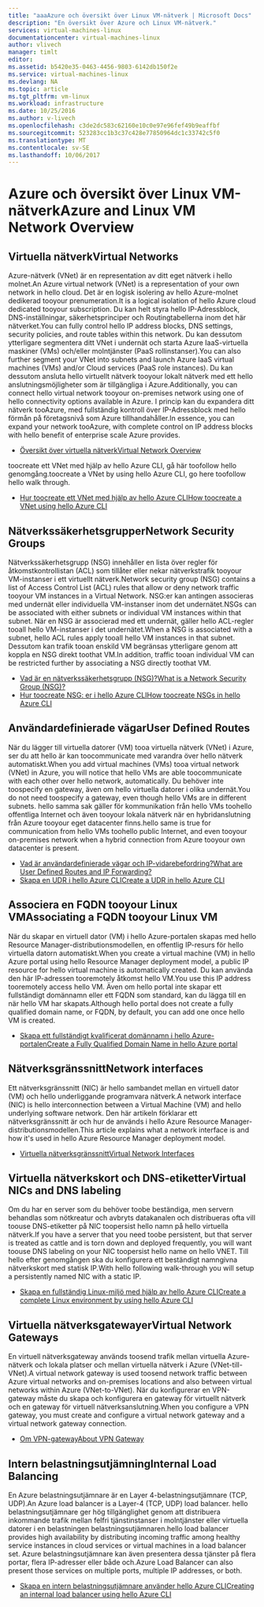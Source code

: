 ```yaml
---
title: "aaaAzure och översikt över Linux VM-nätverk | Microsoft Docs"
description: "En översikt över Azure och Linux VM-nätverk."
services: virtual-machines-linux
documentationcenter: virtual-machines-linux
author: vlivech
manager: timlt
editor: 
ms.assetid: b5420e35-0463-4456-9803-6142db150f2e
ms.service: virtual-machines-linux
ms.devlang: NA
ms.topic: article
ms.tgt_pltfrm: vm-linux
ms.workload: infrastructure
ms.date: 10/25/2016
ms.author: v-livech
ms.openlocfilehash: c3de2dc583c62160e10c0e97e96fef49b9eaffbf
ms.sourcegitcommit: 523283cc1b3c37c428e77850964dc1c33742c5f0
ms.translationtype: MT
ms.contentlocale: sv-SE
ms.lasthandoff: 10/06/2017
---
```

# <a name="azure-and-linux-vm-network-overview"></a><span data-ttu-id="7d9e2-103">Azure och översikt över Linux VM-nätverk</span><span class="sxs-lookup"><span data-stu-id="7d9e2-103">Azure and Linux VM Network Overview</span></span>
## <a name="virtual-networks"></a><span data-ttu-id="7d9e2-104">Virtuella nätverk</span><span class="sxs-lookup"><span data-stu-id="7d9e2-104">Virtual Networks</span></span>
<span data-ttu-id="7d9e2-105">Azure-nätverk (VNet) är en representation av ditt eget nätverk i hello molnet.</span><span class="sxs-lookup"><span data-stu-id="7d9e2-105">An Azure virtual network (VNet) is a representation of your own network in hello cloud.</span></span> <span data-ttu-id="7d9e2-106">Det är en logisk isolering av hello Azure-molnet dedikerad tooyour prenumeration.</span><span class="sxs-lookup"><span data-stu-id="7d9e2-106">It is a logical isolation of hello Azure cloud dedicated tooyour subscription.</span></span> <span data-ttu-id="7d9e2-107">Du kan helt styra hello IP-Adressblock, DNS-inställningar, säkerhetsprinciper och Routingtabellerna inom det här nätverket.</span><span class="sxs-lookup"><span data-stu-id="7d9e2-107">You can fully control hello IP address blocks, DNS settings, security policies, and route tables within this network.</span></span> <span data-ttu-id="7d9e2-108">Du kan dessutom ytterligare segmentera ditt VNet i undernät och starta Azure IaaS-virtuella maskiner (VMs) och/eller molntjänster (PaaS rollinstanser).</span><span class="sxs-lookup"><span data-stu-id="7d9e2-108">You can also further segment your VNet into subnets and launch Azure IaaS virtual machines (VMs) and/or Cloud services (PaaS role instances).</span></span> <span data-ttu-id="7d9e2-109">Du kan dessutom ansluta hello virtuellt nätverk tooyour lokalt nätverk med ett hello anslutningsmöjligheter som är tillgängliga i Azure.</span><span class="sxs-lookup"><span data-stu-id="7d9e2-109">Additionally, you can connect hello virtual network tooyour on-premises network using one of hello connectivity options available in Azure.</span></span> <span data-ttu-id="7d9e2-110">I princip kan du expandera ditt nätverk tooAzure, med fullständig kontroll över IP-Adressblock med hello förmån på företagsnivå som Azure tillhandahåller.</span><span class="sxs-lookup"><span data-stu-id="7d9e2-110">In essence, you can expand your network tooAzure, with complete control on IP address blocks with hello benefit of enterprise scale Azure provides.</span></span>

* [<span data-ttu-id="7d9e2-111">Översikt över virtuella nätverk</span><span class="sxs-lookup"><span data-stu-id="7d9e2-111">Virtual Network Overview</span></span>](../../virtual-network/virtual-networks-overview.md)

<span data-ttu-id="7d9e2-112">toocreate ett VNet med hjälp av hello Azure CLI, gå här toofollow hello genomgång.</span><span class="sxs-lookup"><span data-stu-id="7d9e2-112">toocreate a VNet by using hello Azure CLI, go here toofollow hello walk through.</span></span>

* [<span data-ttu-id="7d9e2-113">Hur toocreate ett VNet med hjälp av hello Azure CLI</span><span class="sxs-lookup"><span data-stu-id="7d9e2-113">How toocreate a VNet using hello Azure CLI</span></span>](../../virtual-network/virtual-networks-create-vnet-arm-cli.md)

## <a name="network-security-groups"></a><span data-ttu-id="7d9e2-114">Nätverkssäkerhetsgrupper</span><span class="sxs-lookup"><span data-stu-id="7d9e2-114">Network Security Groups</span></span>
<span data-ttu-id="7d9e2-115">Nätverkssäkerhetsgrupp (NSG) innehåller en lista över regler för åtkomstkontrollistan (ACL) som tillåter eller nekar nätverkstrafik tooyour VM-instanser i ett virtuellt nätverk.</span><span class="sxs-lookup"><span data-stu-id="7d9e2-115">Network security group (NSG) contains a list of Access Control List (ACL) rules that allow or deny network traffic tooyour VM instances in a Virtual Network.</span></span> <span data-ttu-id="7d9e2-116">NSG:er kan antingen associeras med undernät eller individuella VM-instanser inom det undernätet.</span><span class="sxs-lookup"><span data-stu-id="7d9e2-116">NSGs can be associated with either subnets or individual VM instances within that subnet.</span></span> <span data-ttu-id="7d9e2-117">När en NSG är associerad med ett undernät, gäller hello ACL-regler tooall hello VM-instanser i det undernätet.</span><span class="sxs-lookup"><span data-stu-id="7d9e2-117">When a NSG is associated with a subnet, hello ACL rules apply tooall hello VM instances in that subnet.</span></span> <span data-ttu-id="7d9e2-118">Dessutom kan trafik tooan enskild VM begränsas ytterligare genom att koppla en NSG direkt toothat VM.</span><span class="sxs-lookup"><span data-stu-id="7d9e2-118">In addition, traffic tooan individual VM can be restricted further by associating a NSG directly toothat VM.</span></span>

* [<span data-ttu-id="7d9e2-119">Vad är en nätverkssäkerhetsgrupp (NSG)?</span><span class="sxs-lookup"><span data-stu-id="7d9e2-119">What is a Network Security Group (NSG)?</span></span>](../../virtual-network/virtual-networks-nsg.md)
* [<span data-ttu-id="7d9e2-120">Hur toocreate NSG: er i hello Azure CLI</span><span class="sxs-lookup"><span data-stu-id="7d9e2-120">How toocreate NSGs in hello Azure CLI</span></span>](../../virtual-network/virtual-networks-create-nsg-arm-cli.md)

## <a name="user-defined-routes"></a><span data-ttu-id="7d9e2-121">Användardefinierade vägar</span><span class="sxs-lookup"><span data-stu-id="7d9e2-121">User Defined Routes</span></span>
<span data-ttu-id="7d9e2-122">När du lägger till virtuella datorer (VM) tooa virtuella nätverk (VNet) i Azure, ser du att hello är kan toocommunicate med varandra över hello nätverk automatiskt.</span><span class="sxs-lookup"><span data-stu-id="7d9e2-122">When you add virtual machines (VMs) tooa virtual network (VNet) in Azure, you will notice that hello VMs are able toocommunicate with each other over hello network, automatically.</span></span> <span data-ttu-id="7d9e2-123">Du behöver inte toospecify en gateway, även om hello virtuella datorer i olika undernät.</span><span class="sxs-lookup"><span data-stu-id="7d9e2-123">You do not need toospecify a gateway, even though hello VMs are in different subnets.</span></span> <span data-ttu-id="7d9e2-124">hello samma sak gäller för kommunikation från hello VMs toohello offentliga Internet och även tooyour lokala nätverk när en hybridanslutning från Azure tooyour eget datacenter finns.</span><span class="sxs-lookup"><span data-stu-id="7d9e2-124">hello same is true for communication from hello VMs toohello public Internet, and even tooyour on-premises network when a hybrid connection from Azure tooyour own datacenter is present.</span></span>

* [<span data-ttu-id="7d9e2-125">Vad är användardefinierade vägar och IP-vidarebefordring?</span><span class="sxs-lookup"><span data-stu-id="7d9e2-125">What are User Defined Routes and IP Forwarding?</span></span>](../../virtual-network/virtual-networks-udr-overview.md)
* [<span data-ttu-id="7d9e2-126">Skapa en UDR i hello Azure CLI</span><span class="sxs-lookup"><span data-stu-id="7d9e2-126">Create a UDR in hello Azure CLI</span></span>](../../virtual-network/virtual-network-create-udr-arm-cli.md)

## <a name="associating-a-fqdn-tooyour-linux-vm"></a><span data-ttu-id="7d9e2-127">Associera en FQDN tooyour Linux VM</span><span class="sxs-lookup"><span data-stu-id="7d9e2-127">Associating a FQDN tooyour Linux VM</span></span>
<span data-ttu-id="7d9e2-128">När du skapar en virtuell dator (VM) i hello Azure-portalen skapas med hello Resource Manager-distributionsmodellen, en offentlig IP-resurs för hello virtuella datorn automatiskt.</span><span class="sxs-lookup"><span data-stu-id="7d9e2-128">When you create a virtual machine (VM) in hello Azure portal using hello Resource Manager deployment model, a public IP resource for hello virtual machine is automatically created.</span></span> <span data-ttu-id="7d9e2-129">Du kan använda den här IP-adressen tooremotely åtkomst hello VM.</span><span class="sxs-lookup"><span data-stu-id="7d9e2-129">You use this IP address tooremotely access hello VM.</span></span> <span data-ttu-id="7d9e2-130">Även om hello portal inte skapar ett fullständigt domännamn eller ett FQDN som standard, kan du lägga till en när hello VM har skapats.</span><span class="sxs-lookup"><span data-stu-id="7d9e2-130">Although hello portal does not create a fully qualified domain name, or FQDN, by default, you can add one once hello VM is created.</span></span>

* [<span data-ttu-id="7d9e2-131">Skapa ett fullständigt kvalificerat domännamn i hello Azure-portalen</span><span class="sxs-lookup"><span data-stu-id="7d9e2-131">Create a Fully Qualified Domain Name in hello Azure portal</span></span>](portal-create-fqdn.md?toc=%2fazure%2fvirtual-machines%2flinux%2ftoc.json)

## <a name="network-interfaces"></a><span data-ttu-id="7d9e2-132">Nätverksgränssnitt</span><span class="sxs-lookup"><span data-stu-id="7d9e2-132">Network interfaces</span></span>
<span data-ttu-id="7d9e2-133">Ett nätverksgränssnitt (NIC) är hello sambandet mellan en virtuell dator (VM) och hello underliggande programvara nätverk.</span><span class="sxs-lookup"><span data-stu-id="7d9e2-133">A network interface (NIC) is hello interconnection between a Virtual Machine (VM) and hello underlying software network.</span></span> <span data-ttu-id="7d9e2-134">Den här artikeln förklarar ett nätverksgränssnitt är och hur de används i hello Azure Resource Manager-distributionsmodellen.</span><span class="sxs-lookup"><span data-stu-id="7d9e2-134">This article explains what a network interface is and how it's used in hello Azure Resource Manager deployment model.</span></span>

* [<span data-ttu-id="7d9e2-135">Virtuella nätverksgränssnitt</span><span class="sxs-lookup"><span data-stu-id="7d9e2-135">Virtual Network Interfaces</span></span>](../../virtual-network/virtual-network-network-interface.md)

## <a name="virtual-nics-and-dns-labeling"></a><span data-ttu-id="7d9e2-136">Virtuella nätverkskort och DNS-etiketter</span><span class="sxs-lookup"><span data-stu-id="7d9e2-136">Virtual NICs and DNS labeling</span></span>
<span data-ttu-id="7d9e2-137">Om du har en server som du behöver toobe beständiga, men servern behandlas som nötkreatur och avbryts datakanalen och distribueras ofta vill toouse DNS-etiketter på NIC toopersist hello namn på hello virtuella nätverk.</span><span class="sxs-lookup"><span data-stu-id="7d9e2-137">If you have a server that you need toobe persistent, but that server is treated as cattle and is torn down and deployed frequently, you will want toouse DNS labeling on your NIC toopersist hello name on hello VNET.</span></span>  <span data-ttu-id="7d9e2-138">Till hello efter genomgången ska du konfigurera ett beständigt namngivna nätverkskort med statisk IP.</span><span class="sxs-lookup"><span data-stu-id="7d9e2-138">With hello following walk-through you will setup a persistently named NIC with a static IP.</span></span>

* [<span data-ttu-id="7d9e2-139">Skapa en fullständig Linux-miljö med hjälp av hello Azure CLI</span><span class="sxs-lookup"><span data-stu-id="7d9e2-139">Create a complete Linux environment by using hello Azure CLI</span></span>](create-cli-complete.md?toc=%2fazure%2fvirtual-machines%2flinux%2ftoc.json)

## <a name="virtual-network-gateways"></a><span data-ttu-id="7d9e2-140">Virtuella nätverksgatewayer</span><span class="sxs-lookup"><span data-stu-id="7d9e2-140">Virtual Network Gateways</span></span>
<span data-ttu-id="7d9e2-141">En virtuell nätverksgateway används toosend trafik mellan virtuella Azure-nätverk och lokala platser och mellan virtuella nätverk i Azure (VNet-till-VNet).</span><span class="sxs-lookup"><span data-stu-id="7d9e2-141">A virtual network gateway is used toosend network traffic between Azure virtual networks and on-premises locations and also between virtual networks within Azure (VNet-to-VNet).</span></span> <span data-ttu-id="7d9e2-142">När du konfigurerar en VPN-gateway måste du skapa och konfigurera en gateway för virtuellt nätverk och en gateway för virtuell nätverksanslutning.</span><span class="sxs-lookup"><span data-stu-id="7d9e2-142">When you configure a VPN gateway, you must create and configure a virtual network gateway and a virtual network gateway connection.</span></span>

* [<span data-ttu-id="7d9e2-143">Om VPN-gateway</span><span class="sxs-lookup"><span data-stu-id="7d9e2-143">About VPN Gateway</span></span>](../../vpn-gateway/vpn-gateway-about-vpngateways.md)

## <a name="internal-load-balancing"></a><span data-ttu-id="7d9e2-144">Intern belastningsutjämning</span><span class="sxs-lookup"><span data-stu-id="7d9e2-144">Internal Load Balancing</span></span>
<span data-ttu-id="7d9e2-145">En Azure belastningsutjämnare är en Layer 4-belastningsutjämnare (TCP, UDP).</span><span class="sxs-lookup"><span data-stu-id="7d9e2-145">An Azure load balancer is a Layer-4 (TCP, UDP) load balancer.</span></span> <span data-ttu-id="7d9e2-146">hello belastningsutjämnare ger hög tillgänglighet genom att distribuera inkommande trafik mellan felfri tjänstinstanser i molntjänster eller virtuella datorer i en belastningen belastningsutjämnaren.</span><span class="sxs-lookup"><span data-stu-id="7d9e2-146">hello load balancer provides high availability by distributing incoming traffic among healthy service instances in cloud services or virtual machines in a load balancer set.</span></span> <span data-ttu-id="7d9e2-147">Azure belastningsutjämnare kan även presentera dessa tjänster på flera portar, flera IP-adresser eller både och.</span><span class="sxs-lookup"><span data-stu-id="7d9e2-147">Azure Load Balancer can also present those services on multiple ports, multiple IP addresses, or both.</span></span>

* [<span data-ttu-id="7d9e2-148">Skapa en intern belastningsutjämnare använder hello Azure CLI</span><span class="sxs-lookup"><span data-stu-id="7d9e2-148">Creating an internal load balancer using hello Azure CLI</span></span>](../../load-balancer/load-balancer-get-started-internet-arm-cli.md)

